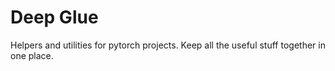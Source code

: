 # Deep Glue
Helpers and utilities for pytorch projects. Keep all the useful stuff together in one place.

